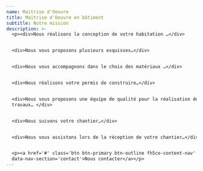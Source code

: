 ```yaml
---
name: Maitrise d'Oeuvre
title: Maitrise d'Oeuvre en bâtiment
subtitle: Notre mission
description: >-
  <p><div>Nous réalisons la conception de votre habitation …</div>


  <div>Nous vous proposons plusieurs esquisses…</div>


  <div>Nous vous accompagnons dans le choix des matériaux …</div>


  <div>Nous réalisons votre permis de construire…</div>


  <div>Nous vous proposons une équipe de qualité pour la réalisation de vos
  travaux… </div>


  <div>Nous suivons votre chantier…</div>


  <div>Nous vous assistons lors de la réception de votre chantier…</div></p>


  <p><a href='#' class='btn btn-primary btn-outline fh5co-content-nav'
  data-nav-section='contact'>Nous contacter</a></p>
---
```


